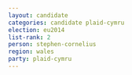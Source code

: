 ```yaml
---
layout: candidate
categories: candidate plaid-cymru
election: eu2014
list-rank: 2
person: stephen-cornelius
region: wales
party: plaid-cymru
---
```

